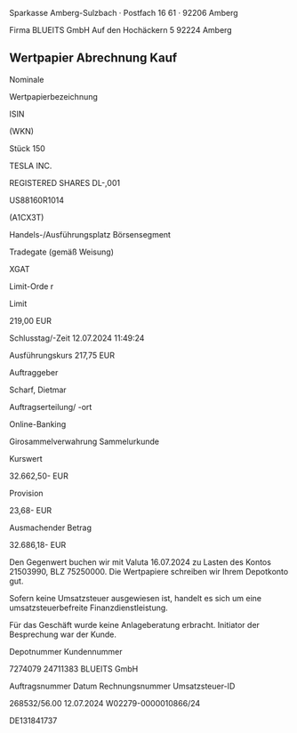 <!-- image -->

Sparkasse Amberg-Sulzbach · Postfach 16 61 · 92206 Amberg

Firma BLUEITS GmbH Auf den Hochäckern 5 92224 Amberg

## Wertpapier Abrechnung Kauf

Nominale

Wertpapierbezeichnung

ISIN

(WKN)

Stück 150

TESLA INC.

REGISTERED SHARES DL-,001

US88160R1014

(A1CX3T)

Handels-/Ausführungsplatz Börsensegment

Tradegate (gemäß Weisung)

XGAT

Limit-Orde r

Limit

219,00 EUR

Schlusstag/-Zeit 12.07.2024 11:49:24

Ausführungskurs 217,75 EUR

Auftraggeber

Scharf, Dietmar

Auftragserteilung/ -ort

Online-Banking

Girosammelverwahrung Sammelurkunde

Kurswert

32.662,50- EUR

Provision

23,68- EUR

Ausmachender Betrag

32.686,18- EUR

Den Gegenwert buchen wir mit Valuta  16.07.2024 zu Lasten des Kontos  21503990, BLZ  75250000. Die Wertpapiere schreiben wir Ihrem Depotkonto gut.

Sofern keine Umsatzsteuer ausgewiesen ist, handelt es sich um eine umsatzsteuerbefreite Finanzdienstleistung.

Für das Geschäft wurde keine Anlageberatung erbracht. Initiator der Besprechung war der Kunde.

Depotnummer Kundennummer

7274079 24711383 BLUEITS GmbH

Auftragsnummer Datum Rechnungsnummer Umsatzsteuer-ID

268532/56.00 12.07.2024 W02279-0000010866/24

DE131841737